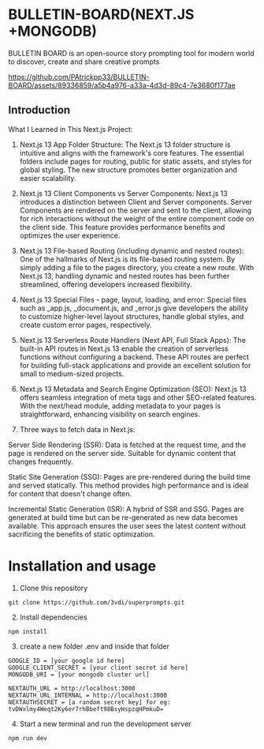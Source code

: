 # BULLETIN-BOARD(NEXT.JS +MONGODB)
BULLETIN BOARD is an open-source story prompting tool for modern world to       discover, create and share creative prompts







https://github.com/PAtrickpp33/BULLETIN-BOARD/assets/89336859/a5b4a976-a33a-4d3d-89c4-7e3680f177ae


## Introduction

 
What I Learned in This Next.js Project:
1. Next.js 13 App Folder Structure:
The Next.js 13 folder structure is intuitive and aligns with the framework's core features. The essential folders include pages for routing, public for static assets, and styles for global styling. The new structure promotes better organization and easier scalability.

2. Next.js 13 Client Components vs Server Components:
Next.js 13 introduces a distinction between Client and Server components. Server Components are rendered on the server and sent to the client, allowing for rich interactions without the weight of the entire component code on the client side. This feature provides performance benefits and optimizes the user experience.

3. Next.js 13 File-based Routing (including dynamic and nested routes):
One of the hallmarks of Next.js is its file-based routing system. By simply adding a file to the pages directory, you create a new route. With Next.js 13, handling dynamic and nested routes has been further streamlined, offering developers increased flexibility.

4. Next.js 13 Special Files - page, layout, loading, and error:
Special files such as _app.js, _document.js, and _error.js give developers the ability to customize higher-level layout structures, handle global styles, and create custom error pages, respectively.

5. Next.js 13 Serverless Route Handlers (Next API, Full Stack Apps):
The built-in API routes in Next.js 13 enable the creation of serverless functions without configuring a backend. These API routes are perfect for building full-stack applications and provide an excellent solution for small to medium-sized projects.

6. Next.js 13 Metadata and Search Engine Optimization (SEO):
Next.js 13 offers seamless integration of meta tags and other SEO-related features. With the next/head module, adding metadata to your pages is straightforward, enhancing visibility on search engines.

7. Three ways to fetch data in Next.js:

Server Side Rendering (SSR): Data is fetched at the request time, and the page is rendered on the server side. Suitable for dynamic content that changes frequently.

Static Site Generation (SSG): Pages are pre-rendered during the build time and served statically. This method provides high performance and is ideal for content that doesn't change often.

Incremental Static Generation (ISR): A hybrid of SSR and SSG. Pages are generated at build time but can be re-generated as new data becomes available. This approach ensures the user sees the latest content without sacrificing the benefits of static optimization.

# Installation and usage
1. Clone this repository
```
git clone https://github.com/3vdi/superprompts.git
```
2. Install dependencies
```
npm install
```
3. create a new folder .env and inside that folder
```
GOOGLE_ID = [your google id here]
GOOGLE_CLIENT_SECRET = [your client secret id here]
MONGODB_URI = [your mongodb cluster url]

NEXTAUTH_URL = http://localhost:3000
NEXTAUTH_URL_INTERNAL = http://localhost:3000
NEXTAUTHSECRET = [a random secret key] for eg: tvDWxlmy4Weqt2Ky6er7rhBbeft98BsyHspzqHPmkuD=

```
4. Start a new terminal and run the development server
```
npm run dev
```

